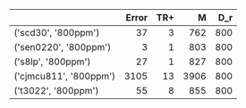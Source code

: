 |                        |   Error |   TR+ |    M |   D_r |
|:-----------------------|--------:|------:|-----:|------:|
| ('scd30', '800ppm')    |      37 |     3 |  762 |   800 |
| ('sen0220', '800ppm')  |       3 |     1 |  803 |   800 |
| ('s8lp', '800ppm')     |      27 |     1 |  827 |   800 |
| ('cjmcu811', '800ppm') |    3105 |    13 | 3906 |   800 |
| ('t3022', '800ppm')    |      55 |     8 |  855 |   800 |